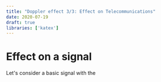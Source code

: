 ```yaml
---
title: "Doppler effect 3/3: Effect on Telecommunications"
date: 2020-07-19
draft: true
libraries: ['katex']
---
```


# Effect on a signal

Let's consider a basic signal with the 